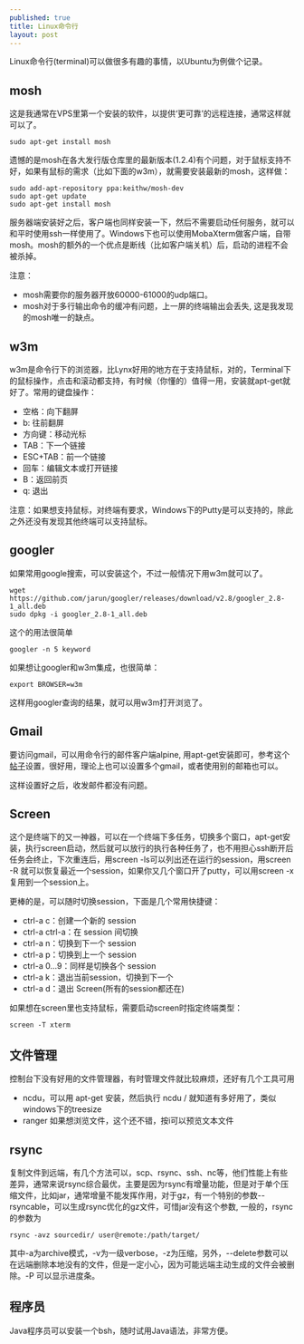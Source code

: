 ```yaml
---
published: true
title: Linux命令行
layout: post
---
```

Linux命令行(terminal)可以做很多有趣的事情，以Ubuntu为例做个记录。

## mosh

这是我通常在VPS里第一个安装的软件，以提供‘更可靠’的远程连接，通常这样就可以了。

```
sudo apt-get install mosh
```

遗憾的是mosh在各大发行版仓库里的最新版本(1.2.4)有个问题，对于鼠标支持不好，如果有鼠标的需求（比如下面的w3m），就需要安装最新的mosh，这样做：

```
sudo add-apt-repository ppa:keithw/mosh-dev
sudo apt-get update
sudo apt-get install mosh
```

服务器端安装好之后，客户端也同样安装一下，然后不需要启动任何服务，就可以和平时使用ssh一样使用了。Windows下也可以使用MobaXterm做客户端，自带mosh。mosh的额外的一个优点是断线（比如客户端关机）后，启动的进程不会被杀掉。

注意：
* mosh需要你的服务器开放60000-61000的udp端口。
* mosh对于多行输出命令的缓冲有问题，上一屏的终端输出会丢失, 这是我发现的mosh唯一的缺点。

## w3m

w3m是命令行下的浏览器，比Lynx好用的地方在于支持鼠标，对的，Terminal下的鼠标操作，点击和滚动都支持，有时候（你懂的）值得一用，安装就apt-get就好了。常用的键盘操作：

- 空格：向下翻屏
- b: 往前翻屏
- 方向键：移动光标
- TAB：下一个链接
- ESC+TAB：前一个链接
- 回车：编辑文本或打开链接
- B：返回前页
- q: 退出

注意：如果想支持鼠标，对终端有要求，Windows下的Putty是可以支持的，除此之外还没有发现其他终端可以支持鼠标。

## googler

如果常用google搜索，可以安装这个，不过一般情况下用w3m就可以了。

```
wget https://github.com/jarun/googler/releases/download/v2.8/googler_2.8-1_all.deb
sudo dpkg -i googler_2.8-1_all.deb
```

这个的用法很简单

```
googler -n 5 keyword
````

如果想让googler和w3m集成，也很简单：

```
export BROWSER=w3m
```

这样用googler查询的结果，就可以用w3m打开浏览了。

## Gmail

要访问gmail，可以用命令行的邮件客户端alpine, 用apt-get安装即可，参考这个[帖子](http://askubuntu.com/questions/130899/how-can-i-configure-alpine-to-read-my-gmail-in-ubuntu)设置，很好用，理论上也可以设置多个gmail，或者使用别的邮箱也可以。

这样设置好之后，收发邮件都没有问题。

## Screen

这个是终端下的又一神器，可以在一个终端下多任务，切换多个窗口，apt-get安装，执行screen启动，然后就可以放行的执行各种任务了，也不用担心ssh断开后任务会终止，下次重连后，用screen -ls可以列出还在运行的session，用screen -R 就可以恢复最近一个session，如果你又几个窗口开了putty，可以用screen -x复用到一个session上。

更棒的是，可以随时切换session，下面是几个常用快捷键：

* ctrl-a c：创建一个新的 session
* ctrl-a ctrl-a：在 session 间切换
* ctrl-a n：切换到下一个 session
* ctrl-a p：切换到上一个 session
* ctrl-a 0…9：同样是切换各个 session
* ctrl-a k：退出当前session，切换到下一个
* ctrl-a d：退出 Screen(所有的session都还在)


如果想在screen里也支持鼠标，需要启动screen时指定终端类型：

```
screen -T xterm
```

## 文件管理

控制台下没有好用的文件管理器，有时管理文件就比较麻烦，还好有几个工具可用

* ncdu，可以用 apt-get 安装，然后执行 ncdu / 就知道有多好用了，类似windows下的treesize
* ranger 如果想浏览文件，这个还不错，按i可以预览文本文件

## rsync

复制文件到远端，有几个方法可以，scp、rsync、ssh、nc等，他们性能上有些差异，通常来说rsync综合最优，主要是因为rsync有增量功能，但是对于单个压缩文件，比如jar，通常增量不能发挥作用，对于gz，有一个特别的参数--rsyncable，可以生成rsync优化的gz文件，可惜jar没有这个参数, 一般的，rsync的参数为

```
rsync -avz sourcedir/ user@remote:/path/target/
```
其中-a为archive模式，-v为一级verbose，-z为压缩，另外，--delete参数可以在远端删除本地没有的文件，但是一定小心，因为可能远端主动生成的文件会被删除。-P 可以显示进度条。



## 程序员

Java程序员可以安装一个bsh，随时试用Java语法，非常方便。
